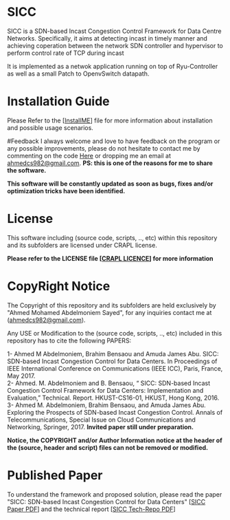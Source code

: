 # SICC
SICC is a SDN-based Incast Congestion Control Framework for Data Centre Networks. 
Specifically, it aims at detecting incast in timely manner and achieving coperation between the network SDN controller and hypervisor to perform control rate of TCP during incast 

It is implemented as a netwok application running on top of Ryu-Controller as well as a small Patch to OpenvSwitch datapath.

# Installation Guide
Please Refer to the \[[InstallME](InstallME.md)\] file for more information about installation and possible usage scenarios.

#Feedback
I always welcome and love to have feedback on the program or any possible improvements, please do not hesitate to contact me by commenting on the code [Here](https://ahmedcs.github.io/SICC-post/) or dropping me an email at ahmedcs982@gmail.com. **PS: this is one of the reasons for me to share the software.**  

**This software will be constantly updated as soon as bugs, fixes and/or optimization tricks have been identified.**


# License
This software including (source code, scripts, .., etc) within this repository and its subfolders are licensed under CRAPL license.

**Please refer to the LICENSE file \[[CRAPL LICENCE](LICENSE)\] for more information**


# CopyRight Notice
The Copyright of this repository and its subfolders are held exclusively by "Ahmed Mohamed Abdelmoniem Sayed", for any inquiries contact me at (ahmedcs982@gmail.com).

Any USE or Modification to the (source code, scripts, .., etc) included in this repository has to cite the following PAPERS:  

1- Ahmed M Abdelmoniem, Brahim Bensaou and Amuda James Abu. SICC: SDN-based Incast Congestion Control for Data Centers. In Proceedings of IEEE International
Conference on Communications (IEEE ICC), Paris, France, May 2017.  
2-  Ahmed. M. Abdelmoniem and B. Bensaou, “ SICC: SDN-based Incast Congestion Control Framework for Data Centers: Implementation and Evaluation,” Technical. Report. HKUST-CS16-01, HKUST, Hong Kong, 2016.  
3- Ahmed M. Abdelmoniem, Brahim Bensaou, and Amuda James Abu. Exploring the Prospects of SDN-based Incast Congestion Control. Annals of Telecommunications, Special Issue on Cloud Communications and Networking, Springer, 2017. **Invited paper still under preparation.**  

**Notice, the COPYRIGHT and/or Author Information notice at the header of the (source, header and script) files can not be removed or modified.**


# Published Paper
To understand the framework and proposed solution, please read the paper "SICC: SDN-based Incast Congestion Control for Data Centers" \[[SICC Paper PDF](download/SICC.pdf)\] and the technical report \[[SICC Tech-Repo PDF](download/SICC-Report.pdf)\]
